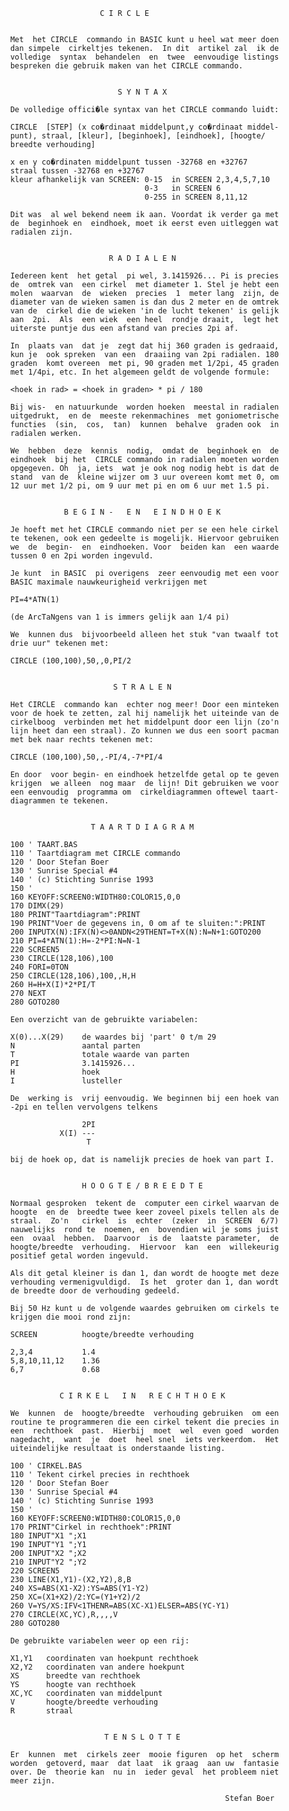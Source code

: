                               C I R C L E 
                                               
          
          Met  het CIRCLE  commando in BASIC kunt u heel wat meer doen 
          dan simpele  cirkeltjes tekenen.  In dit  artikel zal  ik de 
          volledige  syntax  behandelen  en  twee  eenvoudige listings 
          bespreken die gebruik maken van het CIRCLE commando.
          
          
                                  S Y N T A X 
          
          De volledige offici�le syntax van het CIRCLE commando luidt:
          
          CIRCLE  [STEP] (x co�rdinaat middelpunt,y co�rdinaat middel- 
          punt), straal, [kleur], [beginhoek], [eindhoek], [hoogte/
          breedte verhouding]
          
          x en y co�rdinaten middelpunt tussen -32768 en +32767
          straal tussen -32768 en +32767
          kleur afhankelijk van SCREEN: 0-15  in SCREEN 2,3,4,5,7,10
                                        0-3   in SCREEN 6
                                        0-255 in SCREEN 8,11,12
          
          Dit was  al wel bekend neem ik aan. Voordat ik verder ga met 
          de  beginhoek en  eindhoek, moet ik eerst even uitleggen wat 
          radialen zijn.
          
          
                                R A D I A L E N 
          
          Iedereen kent  het getal  pi wel, 3.1415926... Pi is precies 
          de  omtrek van  een cirkel  met diameter 1. Stel je hebt een 
          molen  waarvan  de  wieken  precies  1  meter lang  zijn, de 
          diameter van de wieken samen is dan dus 2 meter en de omtrek 
          van de  cirkel die de wieken 'in de lucht tekenen' is gelijk 
          aan  2pi.  Als  een wiek  een heel  rondje draait,  legt het 
          uiterste puntje dus een afstand van precies 2pi af.
          
          In  plaats van  dat je  zegt dat hij 360 graden is gedraaid, 
          kun je  ook spreken  van een  draaiing van 2pi radialen. 180 
          graden  komt overeen  met pi, 90 graden met 1/2pi, 45 graden 
          met 1/4pi, etc. In het algemeen geldt de volgende formule:
          
          <hoek in rad> = <hoek in graden> * pi / 180
          
          Bij wis-  en natuurkunde  worden hoeken  meestal in radialen 
          uitgedrukt,  en de  meeste rekenmachines  met goniometrische 
          functies  (sin,  cos,  tan)  kunnen  behalve  graden ook  in 
          radialen werken.
          
          We  hebben  deze  kennis  nodig,  omdat de  beginhoek en  de 
          eindhoek  bij het  CIRCLE commando in radialen moeten worden 
          opgegeven. Oh  ja, iets  wat je ook nog nodig hebt is dat de 
          stand  van de  kleine wijzer om 3 uur overeen komt met 0, om 
          12 uur met 1/2 pi, om 9 uur met pi en om 6 uur met 1.5 pi.
          
          
                      B E G I N -   E N   E I N D H O E K 
          
          Je hoeft met het CIRCLE commando niet per se een hele cirkel 
          te tekenen, ook een gedeelte is mogelijk. Hiervoor gebruiken 
          we  de  begin-  en  eindhoeken. Voor  beiden kan  een waarde 
          tussen 0 en 2pi worden ingevuld.
          
          Je kunt  in BASIC  pi overigens  zeer eenvoudig met een voor 
          BASIC maximale nauwkeurigheid verkrijgen met
          
          PI=4*ATN(1)
          
          (de ArcTaNgens van 1 is immers gelijk aan 1/4 pi)
          
          We  kunnen dus  bijvoorbeeld alleen het stuk "van twaalf tot 
          drie uur" tekenen met:
          
          CIRCLE (100,100),50,,0,PI/2
          
          
                                 S T R A L E N 
          
          Het CIRCLE  commando kan  echter nog meer! Door een minteken 
          voor de hoek te zetten, zal hij namelijk het uiteinde van de 
          cirkelboog  verbinden met het middelpunt door een lijn (zo'n 
          lijn heet dan een straal). Zo kunnen we dus een soort pacman 
          met bek naar rechts tekenen met:
          
          CIRCLE (100,100),50,,-PI/4,-7*PI/4
          
          En door  voor begin- en eindhoek hetzelfde getal op te geven 
          krijgen  we alleen  nog maar  de lijn! Dit gebruiken we voor 
          een eenvoudig  programma om  cirkeldiagrammen oftewel taart- 
          diagrammen te tekenen.
          
          
                            T A A R T D I A G R A M 
          
          100 ' TAART.BAS
          110 ' Taartdiagram met CIRCLE commando
          120 ' Door Stefan Boer
          130 ' Sunrise Special #4
          140 ' (c) Stichting Sunrise 1993
          150 '
          160 KEYOFF:SCREEN0:WIDTH80:COLOR15,0,0
          170 DIMX(29)
          180 PRINT"Taartdiagram":PRINT
          190 PRINT"Voer de gegevens in, 0 om af te sluiten:":PRINT
          200 INPUTX(N):IFX(N)<>0ANDN<29THENT=T+X(N):N=N+1:GOTO200
          210 PI=4*ATN(1):H=-2*PI:N=N-1
          220 SCREEN5
          230 CIRCLE(128,106),100
          240 FORI=0TON
          250 CIRCLE(128,106),100,,H,H
          260 H=H+X(I)*2*PI/T
          270 NEXT
          280 GOTO280
          
          Een overzicht van de gebruikte variabelen:
          
          X(0)...X(29)    de waardes bij 'part' 0 t/m 29
          N               aantal parten
          T               totale waarde van parten
          PI              3.1415926...
          H               hoek
          I               lusteller
          
          De  werking is  vrij eenvoudig. We beginnen bij een hoek van 
          -2pi en tellen vervolgens telkens
                         
                          2PI
                     X(I) ---
                           T
          
          bij de hoek op, dat is namelijk precies de hoek van part I.
          
          
                          H O O G T E / B R E E D T E 
          
          Normaal gesproken  tekent de  computer een cirkel waarvan de 
          hoogte  en de  breedte twee keer zoveel pixels tellen als de 
          straal.  Zo'n   cirkel  is  echter  (zeker  in  SCREEN  6/7) 
          nauwelijks  rond te  noemen, en  bovendien wil je soms juist 
          een  ovaal  hebben.  Daarvoor  is de  laatste parameter,  de 
          hoogte/breedte  verhouding.  Hiervoor  kan  een  willekeurig 
          positief getal worden ingevuld.
          
          Als dit getal kleiner is dan 1, dan wordt de hoogte met deze 
          verhouding vermenigvuldigd.  Is het  groter dan 1, dan wordt 
          de breedte door de verhouding gedeeld.
          
          Bij 50 Hz kunt u de volgende waardes gebruiken om cirkels te 
          krijgen die mooi rond zijn:
          
          SCREEN          hoogte/breedte verhouding
          
          2,3,4           1.4
          5,8,10,11,12    1.36
          6,7             0.68
          
          
                     C I R K E L   I N   R E C H T H O E K 
          
          We  kunnen  de  hoogte/breedte  verhouding gebruiken  om een 
          routine te programmeren die een cirkel tekent die precies in 
          een  rechthoek  past.  Hierbij  moet  wel  even goed  worden 
          nagedacht,  want  je  doet  heel snel  iets verkeerdom.  Het 
          uiteindelijke resultaat is onderstaande listing.
          
          100 ' CIRKEL.BAS
          110 ' Tekent cirkel precies in rechthoek
          120 ' Door Stefan Boer
          130 ' Sunrise Special #4
          140 ' (c) Stichting Sunrise 1993
          150 '
          160 KEYOFF:SCREEN0:WIDTH80:COLOR15,0,0
          170 PRINT"Cirkel in rechthoek":PRINT
          180 INPUT"X1 ";X1
          190 INPUT"Y1 ";Y1
          200 INPUT"X2 ";X2
          210 INPUT"Y2 ";Y2
          220 SCREEN5
          230 LINE(X1,Y1)-(X2,Y2),8,B
          240 XS=ABS(X1-X2):YS=ABS(Y1-Y2)
          250 XC=(X1+X2)/2:YC=(Y1+Y2)/2
          260 V=YS/XS:IFV<1THENR=ABS(XC-X1)ELSER=ABS(YC-Y1)
          270 CIRCLE(XC,YC),R,,,,V
          280 GOTO280
          
          De gebruikte variabelen weer op een rij:
          
          X1,Y1   coordinaten van hoekpunt rechthoek
          X2,Y2   coordinaten van andere hoekpunt
          XS      breedte van rechthoek
          YS      hoogte van rechthoek
          XC,YC   coordinaten van middelpunt
          V       hoogte/breedte verhouding
          R       straal
          
          
                               T E N S L O T T E 
          
          Er  kunnen  met  cirkels zeer  mooie figuren  op het  scherm 
          worden  getoverd, maar  dat laat  ik graag  aan uw  fantasie 
          over. De  theorie kan  nu in  ieder geval  het probleem niet 
          meer zijn.
          
                                                          Stefan Boer
    